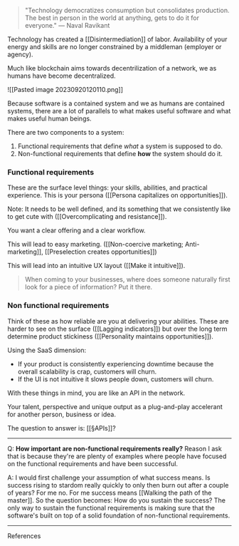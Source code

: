 >"Technology democratizes consumption but consolidates production. The best in person in the world at anything, gets to do it for everyone." — Naval Ravikant

Technology has created a [[Disintermediation]] of labor. Availability of your energy and skills are no longer constrained by a middleman (employer or agency).

Much like blockchain aims towards decentrilization of a network, we as humans have become decentralized.

![[Pasted image 20230920120110.png]]

Because software is a contained system and we as humans are contained systems, there are a lot of parallels to what makes useful software and what makes useful human beings.

There are two components to a system:

1. Functional requirements that define _what_ a system is supposed to do.
2. Non-functional requirements that define **how** the system should do it.

### **Functional requirements** 

These are the surface level things: your skills, abilities, and practical experience. This is your persona ([[Persona capitalizes on opportunities]]). 

Note: It needs to be well defined, and its something that we consistently like to get cute with ([[Overcomplicating and resistance]]).

You want a clear offering and a clear workflow. 

This will lead to easy marketing. ([[Non-coercive marketing; Anti-marketing]], [[Preselection creates opportunities]])

This will lead into an intuitive UX layout ([[Make it intuitive]]). 

>When coming to your businesses, where does someone naturally first look for a piece of information? Put it there.

### **Non functional requirements** 

Think of these as how reliable are you at delivering your abilities. These are harder to see on the surface ([[Lagging indicators]]) but over the long term determine product stickiness ([[Personality maintains opportunities]]).

Using the SaaS dimension:

- If your product is consistently experiencing downtime because the overall scalability is crap, customers will churn. 
- If the UI is not intuitive it slows people down, customers will churn.

With these things in mind, you are like an API in the network.

Your talent, perspective and unique output as a plug-and-play accelerant for another person, business or idea.

The question to answer is: [[§APIs]]?

---

Q: **How important are non-functional requirements really?** Reason I ask that is because they're are plenty of examples where people have focused on the functional requirements and have been successful.

A: I would first challenge your assumption of what success means. Is success rising to stardom really quickly to only then burn out after a couple of years? For me no. For me success means [[Walking the path of the master]]. So the question becomes: How do you sustain the success? The only way to sustain the functional requirements is making sure that the software's built on top of a solid foundation of non-functional requirements.

---

References

